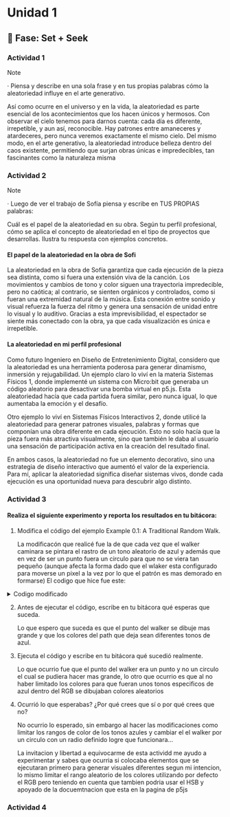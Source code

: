 # Unidad 1

## 🔎 Fase: Set + Seek

### Actividad 1 

> [!NOTE]
> · Piensa y describe en una sola frase y en tus propias palabras cómo la aleatoriedad influye en el arte generativo.


Así como ocurre en el universo y en la vida, la aleatoriedad es parte esencial de los acontecimientos que los hacen únicos y hermosos. Con observar el cielo tenemos para darnos cuenta: cada día es diferente, irrepetible, y aun así, reconocible. Hay patrones entre amaneceres y atardeceres, pero nunca veremos exactamente el mismo cielo. Del mismo modo, en el arte generativo, la aleatoriedad introduce belleza dentro del caos existente, permitiendo que surjan obras únicas e impredecibles, tan fascinantes como la naturaleza misma

### Actividad 2

> [!NOTE]
> · Luego de ver el trabajo de Sofía piensa y escribe en TUS PROPIAS palabras:
> 
> Cuál es el papel de la aleatoriedad en su obra.
> Según tu perfil profesional, cómo se aplica el concepto de aleatoriedad en el tipo de proyectos que desarrollas. Ilustra tu respuesta con ejemplos concretos.

#### El papel de la aleatoriedad en la obra de Sofi

La aleatoriedad en la obra de Sofía garantiza que cada ejecución de la pieza sea distinta, como si fuera una extensión viva de la canción. Los movimientos y cambios de tono y color siguen una trayectoria impredecible, pero no caótica; al contrario, se sienten orgánicos y controlados, como si fueran una extremidad natural de la música. Esta conexión entre sonido y visual refuerza la fuerza del ritmo y genera una sensación de unidad entre lo visual y lo auditivo. Gracias a esta imprevisibilidad, el espectador se siente más conectado con la obra, ya que cada visualización es única e irrepetible.

#### La aleatoriedad en mi perfil profesional

Como futuro Ingeniero en Diseño de Entretenimiento Digital, considero que la aleatoriedad es una herramienta poderosa para generar dinamismo, inmersión y rejugabilidad. Un ejemplo claro lo viví en la materia Sistemas Físicos 1, donde implementé un sistema con Micro:bit que generaba un código aleatorio para desactivar una bomba virtual en p5.js. Esta aleatoriedad hacía que cada partida fuera similar, pero nunca igual, lo que aumentaba la emoción y el desafío.

Otro ejemplo lo viví en Sistemas Físicos Interactivos 2, donde utilicé la aleatoriedad para generar patrones visuales, palabras y formas que componían una obra diferente en cada ejecución. Esto no solo hacía que la pieza fuera más atractiva visualmente, sino que también le daba al usuario una sensación de participación activa en la creación del resultado final.

En ambos casos, la aleatoriedad no fue un elemento decorativo, sino una estrategia de diseño interactivo que aumentó el valor de la experiencia. Para mí, aplicar la aleatoriedad significa diseñar sistemas vivos, donde cada ejecución es una oportunidad nueva para descubrir algo distinto.

### Actividad 3 

#### Realiza el siguiente experimento y reporta los resultados en tu bitácora:

1. Modifica el código del ejemplo Example 0.1: A Traditional Random Walk.

   La modificacón que realicé fue la de que cada vez que  el walker caminara se pintara el rastro de un tono aleatorio de azul y además que en vez de ser un punto fuera un circulo para que no se viera tan pequeño (aunque afecta la forma dado que el wlaker esta configurado para moverse un pixel a la vez por lo que el patrón es mas demorado en formarse)
    El codigo que hice fue este:

<details>
   <summary>Codigo modificado</summary>

´´´js
// The Nature of Code
// Daniel Shiffman
// Modificado (Caminata aleatoria con tonos azules)

let walker;

function setup() {
  createCanvas(340, 640);
  walker = new Walker();
  background(0); // Fondo oscuro para resaltar el azul
}

function draw() {
  walker.step();
  walker.show();
}

class Walker {
  constructor() {
    this.x = width / 2;
    this.y = height / 2;
  }

  show() {
    let r = random(0, 30); // rojo
    let g = random(0, 50);  // verde
    let b = random(150, 255);  // azul
    stroke(r,g,b);
    fill(100); // con esto relleno el circulo de gris
    circle(this.x, this.y,15);
  }

  step() {
    const choice = floor(random(4));
    if (choice == 0) {
      this.x++;
    } else if (choice == 1) {
      this.x--; // -1  plano cartesiano desde el centro
    } else if (choice == 2) {
      this.y++; // +1
    } else {
      this.y--;
    }
  }
}

´´´

</details>


2. Antes de ejecutar el código, escribe en tu bitácora qué esperas que suceda.

   Lo que espero que suceda es que el punto del walker se dibuje mas grande y que los colores del path que deja sean diferentes tonos de azul. 

3. Ejecuta el código y escribe en tu bitácora qué sucedió realmente.

   Lo que ocurrio fue que el punto del walker era un punto y no un circulo el cual se pudiera hacer mas grande, lo otro que ocurrio es que al no haber limitado los colores para que fueran unos tonos especificos de azul dentro del RGB se dibujaban colores aleatorios

4. Ocurrió lo que esperabas? ¿Por qué crees que sí o por qué crees que no?

   No ocurrio lo esperado, sin embargo al hacer las modificaciones como limitar los rangos de color de los tonos azules y cambiar el el walker por un circulo con un radio definido logre que funcionara...

   La invitacion y libertad a equivocarme de esta actividd me ayudo a experimentar y sabes que ocurria si colocaba elementos que se ejecutaran primero para generar visuales diferentes segun mi intencion, lo mismo limitar el rango aleatorio de los colores utilizando por defecto el RGB pero teniendo en cuenta que tambien podria usar el HSB y apoyado de la docuemtnacion que esta en la pagina de p5js

### Actividad 4


